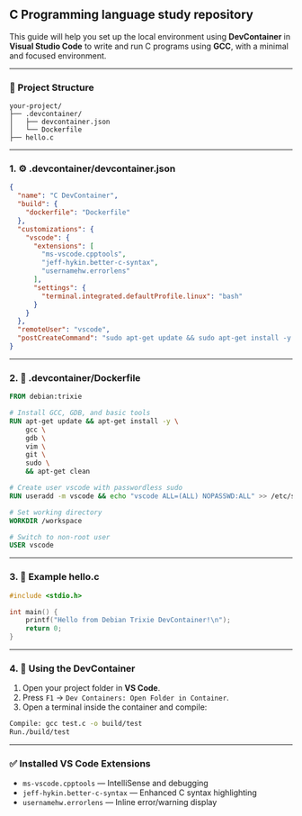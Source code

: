 
## C Programming language study repository

This guide will help you set up the local environment using **DevContainer** in **Visual Studio Code** to write and run C programs using **GCC**, with a minimal and focused environment.

---

### 📁 Project Structure

```
your-project/
├── .devcontainer/
│   ├── devcontainer.json
│   └── Dockerfile
├── hello.c
```

---

### 1. ⚙️ .devcontainer/devcontainer.json

```json
{
  "name": "C DevContainer",
  "build": {
    "dockerfile": "Dockerfile"
  },
  "customizations": {
    "vscode": {
      "extensions": [
        "ms-vscode.cpptools",
        "jeff-hykin.better-c-syntax",
        "usernamehw.errorlens"
      ],
      "settings": {
        "terminal.integrated.defaultProfile.linux": "bash"
      }
    }
  },
  "remoteUser": "vscode",
  "postCreateCommand": "sudo apt-get update && sudo apt-get install -y gdb"
}
```

---

### 2. 🐋 .devcontainer/Dockerfile

```Dockerfile
FROM debian:trixie

# Install GCC, GDB, and basic tools
RUN apt-get update && apt-get install -y \
    gcc \
    gdb \
    vim \
    git \
    sudo \
    && apt-get clean

# Create user vscode with passwordless sudo
RUN useradd -m vscode && echo "vscode ALL=(ALL) NOPASSWD:ALL" >> /etc/sudoers

# Set working directory
WORKDIR /workspace

# Switch to non-root user
USER vscode
```

---

### 3. 🧪 Example hello.c

```c
#include <stdio.h>

int main() {
    printf("Hello from Debian Trixie DevContainer!\n");
    return 0;
}
```

---

### 4. 🚀 Using the DevContainer

1. Open your project folder in **VS Code**.
2. Press `F1` → `Dev Containers: Open Folder in Container`.
3. Open a terminal inside the container and compile:

```bash
Compile: gcc test.c -o build/test
Run./build/test 
```

---

### ✅ Installed VS Code Extensions

- `ms-vscode.cpptools` — IntelliSense and debugging
- `jeff-hykin.better-c-syntax` — Enhanced C syntax highlighting
- `usernamehw.errorlens` — Inline error/warning display